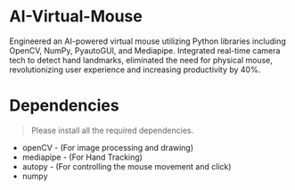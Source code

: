 # AI-Virtual-Mouse
Engineered an AI-powered virtual mouse utilizing Python libraries including OpenCV, NumPy,  PyautoGUI, and Mediapipe. Integrated real-time camera tech to detect hand landmarks,  eliminated the need for physical mouse, revolutionizing user experience and increasing  productivity by 40%.

# Dependencies 
> Please install all the required dependencies.
* openCV - (For image processing and drawing)
* mediapipe - (For Hand Tracking)
* autopy - (For controlling the mouse movement and click)
* numpy
